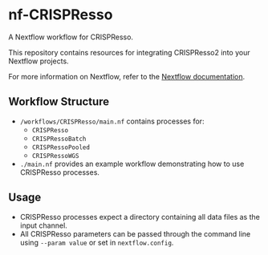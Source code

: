 # nf-CRISPResso
A Nextflow workflow for CRISPResso.

This repository contains resources for integrating CRISPResso2 into your Nextflow projects.

For more information on Nextflow, refer to the [Nextflow documentation](https://www.nextflow.io/docs/latest/).

## Workflow Structure
- `/workflows/CRISPResso/main.nf` contains processes for:
  - `CRISPResso`
  - `CRISPRessoBatch`
  - `CRISPRessoPooled`
  - `CRISPRessoWGS`
- `./main.nf` provides an example workflow demonstrating how to use CRISPResso processes.

## Usage
- CRISPResso processes expect a directory containing all data files as the input channel.
- All CRISPResso parameters can be passed through the command line using `--param value` or set in `nextflow.config`.
